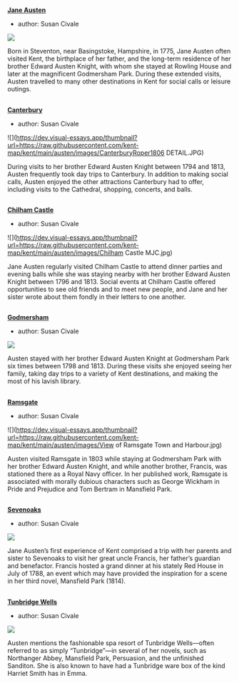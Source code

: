 <param ve-config 
       title="Jane Austen's Kent"
       banner="/images/19c.jpg"
       layout="index">

#

##
**[Jane Austen](19c/19c-austen-biography)**

- author: Susan Civale

![](https://dev.visual-essays.app/thumbnail?url=https://raw.githubusercontent.com/kent-map/kent/main/19c/images/JaneAustenCassandraWatercolour.jpg)

Born in Steventon, near Basingstoke, Hampshire, in 1775, Jane Austen often visited Kent, the birthplace of her father, and the long-term residence of her brother Edward Austen Knight, with whom she stayed at Rowling House and later at the magnificent Godmersham Park. During these extended visits, Austen travelled to many other destinations in Kent for social calls or leisure outings.

##
**[Canterbury](austen-canterbury)**

- author: Susan Civale

![](https://dev.visual-essays.app/thumbnail?url=https://raw.githubusercontent.com/kent-map/kent/main/austen/images/CanterburyRoper1806 DETAIL.JPG)

During visits to her brother Edward Austen Knight between 1794 and 1813, Austen frequently took day trips to Canterbury. In addition to making social calls, Austen enjoyed the other attractions Canterbury had to offer, including visits to the Cathedral, shopping, concerts, and balls.

##
**[Chilham Castle](austen-chilham-castle)**

- author: Susan Civale

![](https://dev.visual-essays.app/thumbnail?url=https://raw.githubusercontent.com/kent-map/kent/main/austen/images/Chilham Castle MJC.jpg)

Jane Austen regularly visited Chilham Castle to attend dinner parties and evening balls while she was staying nearby with her brother Edward Austen Knight between 1796 and 1813. Social events at Chilham Castle offered opportunities to see old friends and to meet new people, and Jane and her sister wrote about them fondly in their letters to one another.

##
**[Godmersham](austen-godmersham)**

- author: Susan Civale

![](https://dev.visual-essays.app/thumbnail?url=https://upload.wikimedia.org/wikipedia/commons/b/b3/Godmersham_%281779%29.jpg)

Austen stayed with her brother Edward Austen Knight at Godmersham Park six times between 1798 and 1813. During these visits she enjoyed seeing her family, taking day trips to a variety of Kent destinations, and making the most of his lavish library.

##
**[Ramsgate](austen-ramsgate)**

- author: Susan Civale

![](https://dev.visual-essays.app/thumbnail?url=https://raw.githubusercontent.com/kent-map/kent/main/austen/images/View of Ramsgate Town and Harbour.jpg)

Austen visited Ramsgate in 1803 while staying at Godmersham Park with her brother Edward Austen Knight, and while another brother, Francis, was stationed there as a Royal Navy officer. In her published work, Ramsgate is associated with morally dubious characters such as George Wickham in Pride and Prejudice and Tom Bertram in Mansfield Park.

##
**[Sevenoaks](austen-sevenoaks)**

- author: Susan Civale

![](https://visual-essays.app/thumbnail?size=400x260&url=https://upload.wikimedia.org/wikipedia/commons/2/2c/The_Red_House%2C_Sevenoaks-geograph.org-3419824.jpg)

Jane Austen’s first experience of Kent comprised a trip with her parents and sister to Sevenoaks to visit her great uncle Francis, her father’s guardian and benefactor. Francis hosted a grand dinner at his stately Red House in July of 1788, an event which may have provided the inspiration for a scene in her third novel, Mansfield Park (1814).

##
**[Tunbridge Wells](austen-tunbridge-wells)**

- author: Susan Civale

![](https://dev.visual-essays.app/thumbnail?url=https://upload.wikimedia.org/wikipedia/commons/f/f4/Chalybeate_Spring%2C_Tunbridge_Wells.jpg)

Austen mentions the fashionable spa resort of Tunbridge Wells—often referred to as simply “Tunbridge”—in several of her novels, such as Northanger Abbey, Mansfield Park, Persuasion, and the unfinished Sanditon. She is also known to have had a Tunbridge ware box of the kind Harriet Smith has in Emma.


